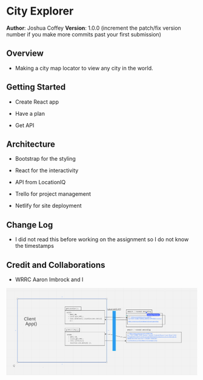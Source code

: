 # City Explorer

**Author**: Joshua Coffey
**Version**: 1.0.0 (increment the patch/fix version number if you make more commits past your first submission)

## Overview
<!-- Provide a high level overview of what this application is and why you are building it, beyond the fact that it's an assignment for this class. (i.e. What's your problem domain?) -->
 
- Making a city map locator to view any city in the world.

## Getting Started
<!-- What are the steps that a user must take in order to build this app on their own machine and get it running? -->

- Create React app

- Have a plan

- Get API

## Architecture
<!-- Provide a detailed description of the application design. What technologies (languages, libraries, etc) you're using, and any other relevant design information. -->

- Bootstrap for the styling

- React for the interactivity

- API from LocationIQ

- Trello for project management

- Netlify for site deployment

## Change Log
<!-- Use this area to document the iterative changes made to your application as each feature is successfully implemented. Use time stamps. Here's an example:

01-01-2001 4:59pm - Application now has a fully-functional express server, with a GET route for the location resource. -->
- I did not read this before working on the assignment so I do not know the timestamps

## Credit and Collaborations
<!-- Give credit (and a link) to other people or resources that helped you build this application. -->

- WRRC Aaron Imbrock and I

![WRRC](src/components/images/Screenshot_20230417_044628.png)

